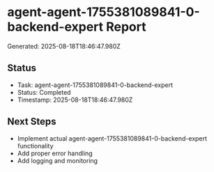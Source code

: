 # agent-agent-1755381089841-0-backend-expert Report

Generated: 2025-08-18T18:46:47.980Z

## Status
- Task: agent-agent-1755381089841-0-backend-expert
- Status: Completed
- Timestamp: 2025-08-18T18:46:47.980Z

## Next Steps
- Implement actual agent-agent-1755381089841-0-backend-expert functionality
- Add proper error handling
- Add logging and monitoring
